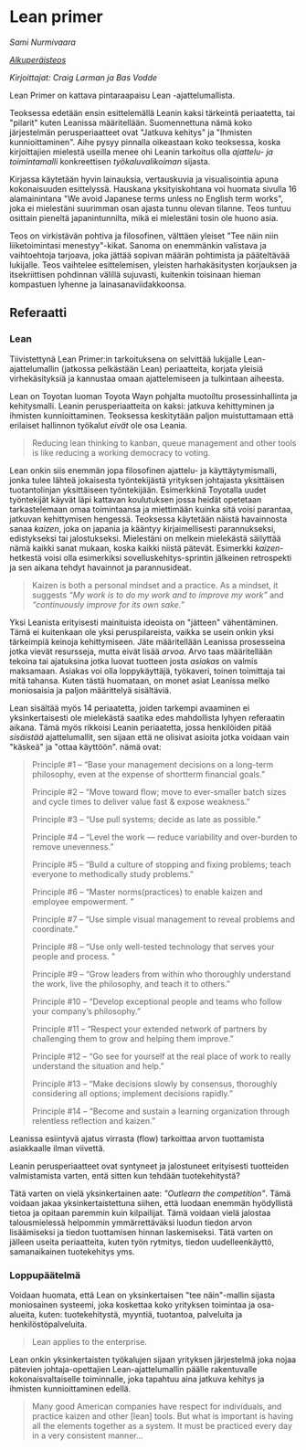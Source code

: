 # Lean primer

_Sami Nurmivaara_

_[Alkuperäisteos](http://www.leanprimer.com/downloads/lean_primer.pdf)_

_Kirjoittajat: Craig Larman ja Bas Vodde_

Lean Primer on kattava pintaraapaisu Lean -ajattelumallista.

Teoksessa edetään ensin esittelemällä Leanin kaksi tärkeintä periaatetta, tai "pilarit" kuten Leanissa määritellään. Suomennettuna nämä koko järjestelmän perusperiaatteet ovat "Jatkuva kehitys" ja "Ihmisten kunnioittaminen". Aihe pysyy pinnalla oikeastaan koko teoksessa, koska kirjoittajien mielestä useilla menee ohi Leanin tarkoitus olla *ajattelu- ja toimintamalli* konkreettisen *työkaluvalikoiman* sijasta.

Kirjassa käytetään hyvin lainauksia, vertauskuvia ja visualisointia apuna kokonaisuuden esittelyssä. Hauskana yksityiskohtana voi huomata sivulla 16 alamainintana "We avoid Japanese terms unless no English term works", joka ei mielestäni suurimman osan ajasta tunnu olevan tilanne. Teos tuntuu osittain pieneltä japanintunnilta, mikä ei mielestäni tosin ole huono asia.

Teos on virkistävän pohtiva ja filosofinen, välttäen yleiset "Tee näin niin liiketoimintasi menestyy"-kikat. Sanoma on enemmänkin valistava ja vaihtoehtoja tarjoava, joka jättää sopivan määrän pohtimista ja pääteltävää lukijalle. Teos vaihtelee esittelemisen, yleisten harhakäsitysten korjauksen ja itsekriittisen pohdinnan välillä sujuvasti, kuitenkin toisinaan hieman kompastuen lyhenne ja lainasanaviidakkoonsa.

## Referaatti

### Lean

Tiivistettynä Lean Primer:in tarkoituksena on selvittää lukijalle Lean-ajattelumallin (jatkossa pelkästään Lean) periaatteita, korjata yleisiä virhekäsityksiä ja kannustaa omaan ajattelemiseen ja tulkintaan aiheesta.

Lean on Toyotan luoman Toyota Wayn pohjalta muotoiltu prosessinhallinta ja kehitysmalli. Leanin perusperiaatteita on kaksi: jatkuva kehittyminen ja ihmisten kunnioittaminen. Teoksessa keskitytään paljon muistuttamaan että erilaiset hallinnon työkalut _eivät_ ole osa Leania.

> Reducing lean thinking to kanban, queue management and other tools is like reducing a  working  democracy  to  voting.

Lean onkin siis enemmän jopa filosofinen ajattelu- ja käyttäytymismalli, jonka tulee lähteä jokaisesta työntekijästä yrityksen johtajasta yksittäisen tuotantolinjan yksittäiseen työntekijään. Esimerkkinä Toyotalla uudet työntekijät käyvät läpi kattavan koulutuksen jossa heidät opetetaan tarkastelemaan omaa toimintaansa ja miettimään kuinka sitä voisi parantaa, jatkuvan kehittymisen hengessä. Teoksessa käytetään näistä havainnosta sanaa _kaizen_, joka on japania ja kääntyy kirjaimellisesti parannukseksi, edistykseksi tai jalostukseksi. Mielestäni on melkein mielekästä säilyttää nämä kaikki sanat mukaan, koska kaikki niistä pätevät. Esimerkki _kaizen_-hetkestä voisi olla esimerkiksi sovelluskehitys-sprintin jälkeinen retrospekti ja sen aikana tehdyt havainnot ja parannusideat.

> Kaizen is both a personal mindset and a practice. As a mindset, it suggests _“My work is to do my work and to improve my work”_ and _“continuously improve for its own sake.”_

Yksi Leanista erityisesti mainituista ideoista on "jätteen" vähentäminen. Tämä ei kuitenkaan ole yksi peruspilareista, vaikka se usein onkin yksi tärkeimpiä keinoja kehittymiseen. Jäte määritellään Leanissa prosesseina jotka vievät resursseja, mutta eivät lisää _arvoa_. Arvo taas määritellään tekoina tai ajatuksina jotka luovat tuotteen josta _asiakas_ on valmis maksamaan. Asiakas voi olla loppykäyttäjä, työkaveri, toinen toimittaja tai mitä tahansa. Kuten tästä huomataan, on monet asiat Leanissa melko moniosaisia ja paljon määrittelyä sisältäviä.

Lean sisältää myös 14 periaatetta, joiden tarkempi avaaminen ei yksinkertaisesti ole mielekästä saatika edes mahdollista lyhyen referaatin aikana. Tämä myös rikkoisi Leanin periaatetta, jossa henkilöiden pitää _sisäistää_ ajattelumallit, sen sijaan että ne olisivat asioita jotka voidaan vain "käskeä" ja "ottaa käyttöön". nämä ovat:

> Principle #1 – “Base your management decisions on a long-term philosophy, even at the expense of shortterm financial goals.”
>
> Principle #2 – “Move toward flow; move to ever-smaller batch sizes and cycle times to deliver value fast & expose weakness.”
>
> Principle #3 – “Use pull systems; decide as late as possible.”
>
> Principle #4 – “Level the work — reduce variability and over-burden to remove unevenness.”
>
> Principle #5 – “Build a culture of stopping and fixing problems; teach everyone to methodically study problems.”
>
> Principle #6 – “Master norms(practices) to enable kaizen and employee empowerment. ”
>
> Principle #7 – “Use simple visual management to reveal problems and coordinate.”
>
> Principle #8 – “Use only well-tested technology that serves your people and process. ”
>
> Principle #9 – “Grow leaders from within who thoroughly understand the work, live the philosophy, and teach it to others.”
>
> Principle #10 – “Develop exceptional people and teams who follow your company’s philosophy.”
>
> Principle #11 – “Respect your extended network of partners by challenging them to grow and helping them improve.”
>
> Principle #12 – “Go see for yourself at the real place of work to really understand the situation and help.”
>
> Principle #13 – “Make decisions slowly by consensus, thoroughly considering all options; implement decisions rapidly.”
>
> Principle #14 – “Become and sustain a learning organization through relentless reflection and kaizen.”

Leanissa esiintyvä ajatus virrasta (flow) tarkoittaa arvon tuottamista asiakkaalle ilman viivettä.

Leanin perusperiaatteet ovat syntyneet ja jalostuneet erityisesti tuotteiden valmistamista varten, entä sitten kun tehdään tuotekehitystä?

Tätä varten on vielä yksinkertainen aate: _"Outlearn the competition"_. Tämä voidaan jakaa yksinkertaistettuna siihen, että luodaan enemmän hyödyllistä tietoa ja opitaan paremmin kuin kilpailijat. Tämä voidaan vielä jalostaa talousmielessä helpommin ymmärrettäväksi luodun tiedon arvon lisäämiseksi ja tiedon tuottamisen hinnan laskemiseksi. Tätä varten on jälleen useita periaatteita, kuten työn rytmitys, tiedon uudelleenkäyttö, samanaikainen tuotekehitys yms.

### Loppupäätelmä

Voidaan huomata, että Lean on yksinkertaisen "tee näin"-mallin sijasta moniosainen systeemi, joka koskettaa koko yrityksen toimintaa ja osa-alueita, kuten: tuotekehitystä, myyntiä, tuotantoa, palveluita ja henkilöstöpalveluita.

> Lean applies to the enterprise.

Lean onkin yksinkertaisten työkalujen sijaan yrityksen järjestelmä joka nojaa pätevien johtaja-opettajien Lean-ajattelumallin päälle rakentuvalle kokonaisvaltaiselle toiminnalle, joka tapahtuu aina jatkuva kehitys ja ihmisten kunnioittaminen edellä.

> Many good American companies have respect for individuals, and practice kaizen and other [lean] tools. But what is important is having all the elements together as a system. It must be practiced every day in a very consistent manner...